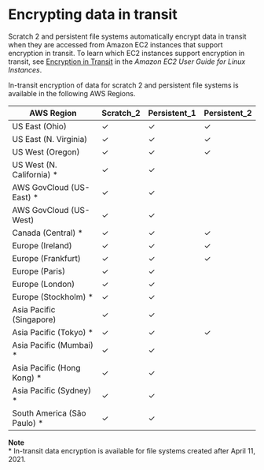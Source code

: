 # Encrypting data in transit<a name="encryption-in-transit-fsxl"></a>

Scratch 2 and persistent file systems automatically encrypt data in transit when they are accessed from Amazon EC2 instances that support encryption in transit\. To learn which EC2 instances support encryption in transit, see [Encryption in Transit](https://docs.aws.amazon.com/AWSEC2/latest/UserGuide/data-protection.html#encryption-transit) in the *Amazon EC2 User Guide for Linux Instances*\.

In\-transit encryption of data for scratch 2 and persistent file systems is available in the following AWS Regions\.


| AWS Region | Scratch\_2 | Persistent\_1 | Persistent\_2 | 
| --- | --- | --- | --- | 
|  US East \(Ohio\)  |  ✓  |  ✓  |  ✓  | 
|  US East \(N\. Virginia\)  |  ✓  |  ✓  |  ✓  | 
|  US West \(Oregon\)  |  ✓  |  ✓  |  ✓  | 
|  US West \(N\. California\) \*  |  ✓  |  ✓  |    | 
|  AWS GovCloud \(US\-East\) \*  |  ✓  |  ✓  |    | 
|  AWS GovCloud \(US\-West\)   |  ✓  |  ✓  |    | 
|  Canada \(Central\) \*  |  ✓  |  ✓  |  ✓  | 
|  Europe \(Ireland\)  |  ✓  |  ✓  |  ✓  | 
|  Europe \(Frankfurt\)  |  ✓  |  ✓  |  ✓  | 
|  Europe \(Paris\)  |  ✓  |  ✓  |    | 
|  Europe \(London\)  |  ✓  |  ✓  |    | 
|  Europe \(Stockholm\) \*  |  ✓  |  ✓  |    | 
|  Asia Pacific \(Singapore\)  |  ✓  |  ✓  |    | 
|  Asia Pacific \(Tokyo\) \*  |  ✓  |  ✓  |  ✓  | 
|  Asia Pacific \(Mumbai\) \*  |  ✓  |  ✓  |    | 
|  Asia Pacific \(Hong Kong\) \*  |  ✓  |  ✓  |    | 
|  Asia Pacific \(Sydney\) \*  |  ✓  |  ✓  |    | 
|  South America \(São Paulo\) \*  |  ✓  |  ✓  |    | 

**Note**  
\* In\-transit data encryption is available for file systems created after April 11, 2021\.